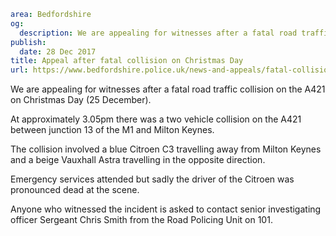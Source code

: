 ```yaml
area: Bedfordshire
og:
  description: We are appealing for witnesses after a fatal road traffic collision on the A421 on Christmas Day (25 December).
publish:
  date: 28 Dec 2017
title: Appeal after fatal collision on Christmas Day
url: https://www.bedfordshire.police.uk/news-and-appeals/fatal-collision-christmas-day
```

We are appealing for witnesses after a fatal road traffic collision on the A421 on Christmas Day (25 December).

At approximately 3.05pm there was a two vehicle collision on the A421 between junction 13 of the M1 and Milton Keynes.

The collision involved a blue Citroen C3 travelling away from Milton Keynes and a beige Vauxhall Astra travelling in the opposite direction.

Emergency services attended but sadly the driver of the Citroen was pronounced dead at the scene.

Anyone who witnessed the incident is asked to contact senior investigating officer Sergeant Chris Smith from the Road Policing Unit on 101.
